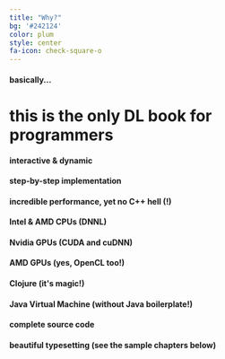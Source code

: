 ```yaml
---
title: "Why?"
bg: '#242124'
color: plum
style: center
fa-icon: check-square-o
---
```


#### basically...

# this is the only DL book for programmers

#### interactive & dynamic
#### step-by-step implementation
#### incredible performance, yet no C++ hell (!)
#### Intel & AMD CPUs (DNNL)
#### Nvidia GPUs (CUDA and cuDNN)
#### AMD GPUs (yes, OpenCL too!)
#### Clojure (it's magic!)
#### Java Virtual Machine (without Java boilerplate!)
#### complete source code
#### beautiful typesetting (see the sample chapters below)
